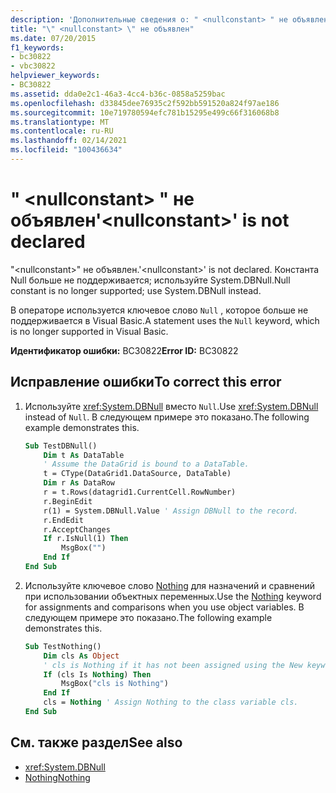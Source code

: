 ```yaml
---
description: 'Дополнительные сведения о: " <nullconstant> " не объявлено'
title: "\" <nullconstant> \" не объявлен"
ms.date: 07/20/2015
f1_keywords:
- bc30822
- vbc30822
helpviewer_keywords:
- BC30822
ms.assetid: dda0e2c1-46a3-4cc4-b36c-0858a5259bac
ms.openlocfilehash: d33845dee76935c2f592bb591520a824f97ae186
ms.sourcegitcommit: 10e719780594efc781b15295e499c66f316068b8
ms.translationtype: MT
ms.contentlocale: ru-RU
ms.lasthandoff: 02/14/2021
ms.locfileid: "100436634"
---
```

# <a name="nullconstant-is-not-declared"></a><span data-ttu-id="c3527-103">" \<nullconstant> " не объявлен</span><span class="sxs-lookup"><span data-stu-id="c3527-103">'\<nullconstant>' is not declared</span></span>

<span data-ttu-id="c3527-104">"\<nullconstant>" не объявлен.</span><span class="sxs-lookup"><span data-stu-id="c3527-104">'\<nullconstant>' is not declared.</span></span> <span data-ttu-id="c3527-105">Константа Null больше не поддерживается; используйте System.DBNull.</span><span class="sxs-lookup"><span data-stu-id="c3527-105">Null constant is no longer supported; use System.DBNull instead.</span></span>  
  
 <span data-ttu-id="c3527-106">В операторе используется ключевое слово `Null` , которое больше не поддерживается в Visual Basic.</span><span class="sxs-lookup"><span data-stu-id="c3527-106">A statement uses the `Null` keyword, which is no longer supported in Visual Basic.</span></span>  
  
 <span data-ttu-id="c3527-107">**Идентификатор ошибки:** BC30822</span><span class="sxs-lookup"><span data-stu-id="c3527-107">**Error ID:** BC30822</span></span>  
  
## <a name="to-correct-this-error"></a><span data-ttu-id="c3527-108">Исправление ошибки</span><span class="sxs-lookup"><span data-stu-id="c3527-108">To correct this error</span></span>  
  
1. <span data-ttu-id="c3527-109">Используйте <xref:System.DBNull> вместо `Null`.</span><span class="sxs-lookup"><span data-stu-id="c3527-109">Use <xref:System.DBNull> instead of `Null`.</span></span> <span data-ttu-id="c3527-110">В следующем примере это показано.</span><span class="sxs-lookup"><span data-stu-id="c3527-110">The following example demonstrates this.</span></span>  
  
    ```vb  
    Sub TestDBNull()  
        Dim t As DataTable  
        ' Assume the DataGrid is bound to a DataTable.  
        t = CType(DataGrid1.DataSource, DataTable)  
        Dim r As DataRow  
        r = t.Rows(datagrid1.CurrentCell.RowNumber)  
        r.BeginEdit  
        r(1) = System.DBNull.Value ' Assign DBNull to the record.  
        r.EndEdit  
        r.AcceptChanges  
        If r.IsNull(1) Then  
            MsgBox("")  
        End If  
    End Sub  
    ```  
  
2. <span data-ttu-id="c3527-111">Используйте ключевое слово [Nothing](../language-reference/nothing.md) для назначений и сравнений при использовании объектных переменных.</span><span class="sxs-lookup"><span data-stu-id="c3527-111">Use the [Nothing](../language-reference/nothing.md) keyword for assignments and comparisons when you use object variables.</span></span> <span data-ttu-id="c3527-112">В следующем примере это показано.</span><span class="sxs-lookup"><span data-stu-id="c3527-112">The following example demonstrates this.</span></span>  
  
    ```vb  
    Sub TestNothing()  
        Dim cls As Object  
        ' cls is Nothing if it has not been assigned using the New keyword.  
        If (cls Is Nothing) Then  
            MsgBox("cls is Nothing")  
        End If  
        cls = Nothing ' Assign Nothing to the class variable cls.  
    End Sub  
    ```  
  
## <a name="see-also"></a><span data-ttu-id="c3527-113">См. также раздел</span><span class="sxs-lookup"><span data-stu-id="c3527-113">See also</span></span>

- <xref:System.DBNull>
- [<span data-ttu-id="c3527-114">Nothing</span><span class="sxs-lookup"><span data-stu-id="c3527-114">Nothing</span></span>](../language-reference/nothing.md)
